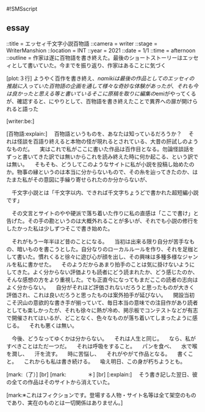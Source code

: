 #!SMSscript

## essay

::title = エッセィ千文字小説百物語
::camera = writer
::stage = WriterManshion
::location = INT
::year = 2021
::date = 1/1
::time = afternoon
::outline = 作家は遂に百物語を書き終えた。最後のショートストーリーはエッセィとして書いていた。今までを振り返り、作家はあることに気づく

[plot:３行]
ようやく百作を書き終え、$namikiは最後の作品としてのエッセィの推敲に入っていた
百物語の企画を通して様々な奇妙な体験があったが、それも今は良かったと思える等と書いている
そこに原稿を取りに編集の$emiがやってくるが、確認すると、にやりとして、百物語を書き終えたことで異界への扉が開けられると語った

[writer:be:]

[百物語:explain:]
　百物語というものを、あなたは知っているだろうか？
　それは怪談を百語り終えると本物の怪が現れるとされている、大昔の肝試しのようなものだ。
　実はこれで私がここに書いた作品は百作目となる。勿論怪談話をずっと書いてきた訳では無いからこれを読み終えた時に何か起こる、という訳では無い。
　そもそも、どうしてこのようなサイトに私が小説を投稿し始めたのか。物事の縁というのは本当に分からないもので、その糸を辿ってきたのか、はたまた私がその意図に手繰り寄せられたのか分からないが、

　千文字小説とは「千文字以内、できれば千文字ちょうどで書かれた超短編小説です」

　その文言とサイトのやや硬派で落ち着いた作りに私の直感は「ここで書け」と告げた。その手の勘というのは大概外れることが多いが、それでも小説の修行をしたかった私は少しずつそこで書き始めた。

　それがもう一年半ほど昔のことになる。
　当初は出来る限り自分が苦手なもの、暗いものを書こうとした。自分なりのローカルルールを作り、それを足枷として書いた。慣れくると徐々に遊び心が顔を出し、その興味は多種多様なジャンルを私に書かせた。
　そのようだからあまり拍手のことは気に掛けないようにしてきた。よく分からない評価よりも読者にどう読まれたか、どう感じたのか、そんな感想の方をより重視した。でも正直今になってもまだここの読者の志向はよく分からない。
　自分がそれほど評価されないだろうと思ったものが大きく評価され、これは良いだろうと思ったものは案外拍手が延びない。
　開設当初こそ沢山の意欲的な書き手が揃っていて、毎日本当の意味での注目作があり読者としても楽しかったが、それも徐々に熱が冷め、掲示板でコンテストなどが有志で開催されてはいるが、どことなく、色々なものが落ち着いてしまったように感じる。
　それも悪くは無い。

　今後、どうなってゆくかは分からない。
　それは人生と同じ。
　なら、私がすべきことはただ一つだ。
　それは呼吸をすること。
　パンを食べ、
　水で喉を潤し、
　汗を流す。
　時に苦悩し、
　それがやがて作品となる。
　書くこと。
　これからも私は書き続ける。
　喩え明日、この身が朽ちようとも。

[mark:（了）]
[br]
[mark:　　　　＊]
[br]
[:explain:]
　そう書き記した翌日、彼の全ての作品はそのサイトから消えていた。

[mark:※これはフィクションです。登場する人物・サイト名等は全て架空のものであり、実在のものとは一切関係はありません。]
